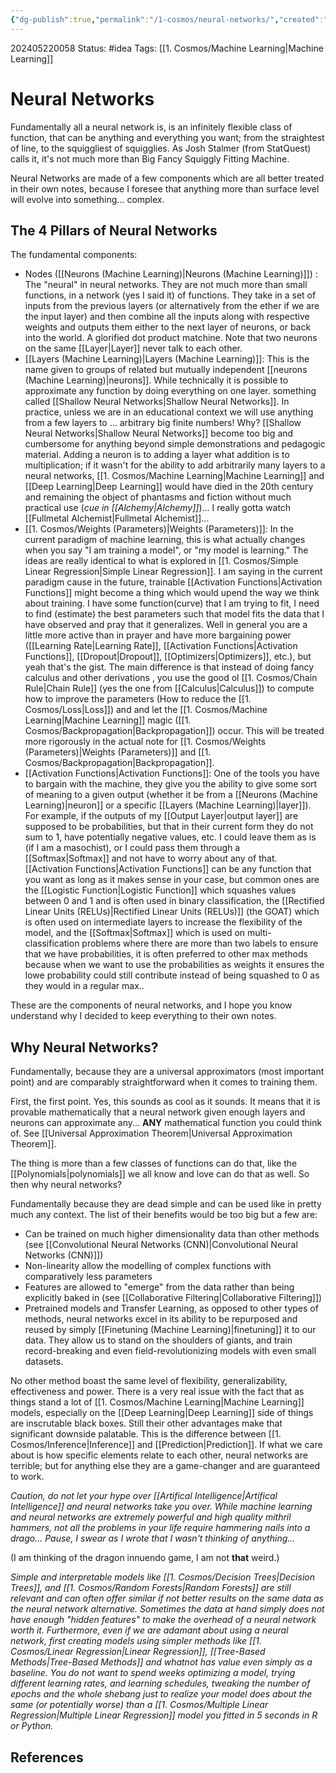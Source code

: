 ```yaml
---
{"dg-publish":true,"permalink":"/1-cosmos/neural-networks/","created":"2024-08-31T23:47:13.536-04:00","updated":"2024-12-13T08:20:13.917-05:00"}
---
```


202405220058
Status: #idea
Tags: [[1. Cosmos/Machine Learning\|Machine Learning]] 
# Neural Networks
Fundamentally all a neural network is, is an infinitely flexible class of function, that can be anything and everything you want; from the straightest of line, to the squiggliest of squigglies. As Josh Stalmer (from StatQuest) calls it, it's not much more than Big Fancy Squiggly Fitting Machine. 

Neural Networks are made of a few components which are all better treated in their own notes, because I foresee that anything more than surface level will evolve into something... complex.
## The 4 Pillars of Neural Networks
The fundamental components:
- Nodes ([[Neurons (Machine Learning)\|Neurons (Machine Learning)]]) : The "neural" in neural networks. They are not much more than small functions, in a network (yes I said it) of functions. They take in a set of inputs from the previous layers (or alternatively from the ether if we are the input layer) and then combine all the inputs along with respective weights and outputs them either to the next layer of neurons, or back into the world. A glorified dot product matchine. Note that two neurons on the same [[Layer\|Layer]] never talk to each other.
- [[Layers (Machine Learning)\|Layers (Machine Learning)]]: This is the name given to groups of related but mutually independent [[neurons (Machine Learning)\|neurons]]. While technically it is possible to approximate any function by doing everything on one layer. something called [[Shallow Neural Networks\|Shallow Neural Networks]]. In practice, unless we are in an educational context we will use anything from a few layers to ... arbitrary big finite numbers! Why? [[Shallow Neural Networks\|Shallow Neural Networks]] become too big and cumbersome for anything beyond simple demonstrations and pedagogic material. Adding a neuron is to adding a layer what addition is to multiplication; if it wasn't for the ability to add arbitrarily many layers to a neural networks, [[1. Cosmos/Machine Learning\|Machine Learning]] and [[Deep Learning\|Deep Learning]] would have died in the 20th century and remaining the object of phantasms and fiction without much practical use (*cue in [[Alchemy\|Alchemy]]*)... I really gotta watch [[Fullmetal Alchemist\|Fullmetal Alchemist]]...
- [[1. Cosmos/Weights (Parameters)\|Weights (Parameters)]]: In the current paradigm of machine learning, this is what actually changes when you say "I am training a model", or "my model is learning." The ideas are really identical to what is explored in [[1. Cosmos/Simple Linear Regression\|Simple Linear Regression]]. I am saying in the current paradigm cause in the future, trainable [[Activation Functions\|Activation Functions]] might become a thing which would upend the way we think about training. I have some function(curve) that I am trying to fit, I need to find (estimate) the best parameters such that model fits the data that I have observed and pray that it generalizes. Well in general you are a little more active than in prayer and have more bargaining power ([[Learning Rate\|Learning Rate]], [[Activation Functions\|Activation Functions]], [[Dropout\|Dropout]], [[Optimizers\|Optimizers]], etc.), but yeah that's the gist. The main difference is that instead of doing fancy calculus and other derivations , you use the good ol [[1. Cosmos/Chain Rule\|Chain Rule]] (yes the one from [[Calculus\|Calculus]]) to compute how to improve the parameters (How to reduce the [[1. Cosmos/Loss\|Loss]]) and and let the [[1. Cosmos/Machine Learning\|Machine Learning]] magic ([[1. Cosmos/Backpropagation\|Backpropagation]]) occur. This will be treated more rigorously in the actual note for [[1. Cosmos/Weights (Parameters)\|Weights (Parameters)]] and [[1. Cosmos/Backpropagation\|Backpropagation]].
- [[Activation Functions\|Activation Functions]]: One of the tools you have to bargain with the machine, they give you the ability to give some sort of meaning to a given output (whether it be from a [[Neurons (Machine Learning)\|neuron]] or a specific [[Layers (Machine Learning)\|layer]]). For example, if the outputs of my [[Output Layer\|output layer]] are supposed to be probabilities, but that in their current form they do not sum to $1$, have potentially negative values, etc. I could leave them as is (if I am a masochist), or I could pass them through a [[Softmax\|Softmax]] and not have to worry about any of that. [[Activation Functions\|Activation Functions]] can be any function that you want as long as it makes sense in your case, but common ones are the [[Logistic Function\|Logistic Function]] which squashes values between $0$ and $1$ and is often used in binary classification, the [[Rectified Linear Units (RELUs)\|Rectified Linear Units (RELUs)]] (the GOAT) which is often used on intermediate layers to increase the flexibility of the model, and the [[Softmax\|Softmax]] which is used on multi-classification problems where there are more than two labels to ensure that we have probabilities, it is often preferred to other max methods because when we want to use the probabilities as weights it ensures the lowe probability could still contribute instead of being squashed to $0$ as they would in a regular max..

These are the components of neural networks, and I hope you know understand why I decided to keep everything to their own notes. 

## Why Neural Networks?
Fundamentally, because they are a universal approximators (most important point) and are comparably straightforward when it comes to training them. 

First, the first point. Yes, this sounds as cool as it sounds.
It means that it is provable mathematically that a neural network given enough layers and neurons can approximate any... **ANY** mathematical function you could think of. See [[Universal Approximation Theorem\|Universal Approximation Theorem]].

The thing is more than a few classes of functions can do that, like the [[Polynomials\|polynomials]] we all know and love can do that as well. So then why neural networks?

Fundamentally because they are dead simple and can be used like in pretty much any context. The list of their benefits would be too big but a few are:
- Can be trained on much higher dimensionality data than other methods (see [[Convolutional Neural Networks (CNN)\|Convolutional Neural Networks (CNN)]])
- Non-linearity allow the modelling of complex functions with comparatively less parameters
- Features are allowed to "emerge" from the data rather than being explicitly baked in (see [[Collaborative Filtering\|Collaborative Filtering]])
- Pretrained models and Transfer Learning, as opposed to other types of methods, neural networks excel in its ability to be repurposed and reused by simply [[Finetuning (Machine Learning)\|finetuning]] it to our data. They allow us to stand on the shoulders of giants, and train record-breaking and even field-revolutionizing models with even small datasets.

No other method boast the same level of flexibility, generalizability, effectiveness and power. There is a very real issue with the fact that as things stand a lot of [[1. Cosmos/Machine Learning\|Machine Learning]] models, especially on the [[Deep Learning\|Deep Learning]] side of things are inscrutable black boxes. Still their other advantages make that significant downside palatable. This is the difference between [[1. Cosmos/Inference\|Inference]] and [[Prediction\|Prediction]]. If what we care about is how specific elements relate to each other, neural networks are terrible; but for anything else they are a game-changer and are guaranteed to work.

*Caution, do not let your hype over [[Artifical Intelligence\|Artifical Intelligence]] and neural networks take you over. While machine learning and neural networks are extremely powerful and high quality mithril hammers, not all the problems in your life require hammering nails into a drago... Pause, I swear as I wrote that I wasn't thinking of anything...*

(I am thinking of the dragon innuendo game, I am not **that** weird.)

*Simple and interpretable models like [[1. Cosmos/Decision Trees\|Decision Trees]], and [[1. Cosmos/Random Forests\|Random Forests]] are still relevant and can often offer similar if not better results on the same data as the neural network alternative. Sometimes the data at hand simply does not have enough "hidden features" to make the overhead of a neural network worth it. Furthermore, even if we are adamant about using a neural network, first creating models using simpler methods like [[1. Cosmos/Linear Regression\|Linear Regression]], [[Tree-Based Methods\|Tree-Based Methods]] and whatnot has value even simply as a baseline. You do not want to spend weeks optimizing a model, trying different learning rates, and learning schedules, tweaking the number of epochs and the whole shebang just to realize your model does about the same (or potentially worse) than a [[1. Cosmos/Multiple Linear Regression\|Multiple Linear Regression]] model you fitted in 5 seconds in R or Python.*
## References
